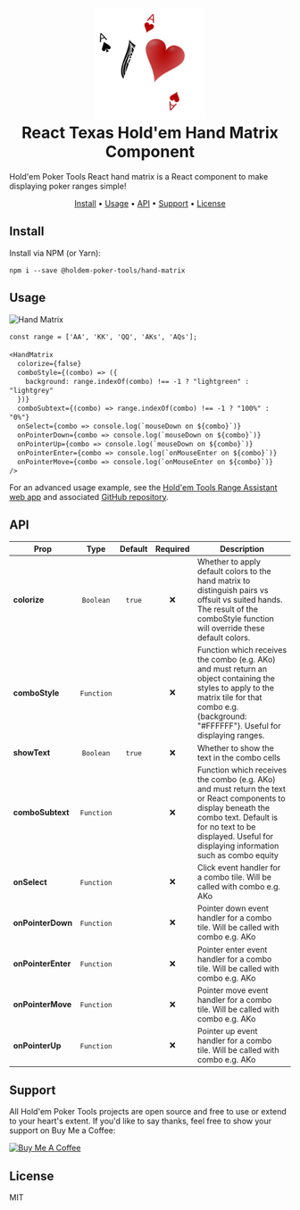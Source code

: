 <h1 align="center">
  <img alt="React Texas Hold'em Hand Matrix Component" src="https://github.com/HoldemPokerTools/RangeAssistant/blob/master/packages/web/public/logo512.png" height="200px">
  <br>
  React Texas Hold'em Hand Matrix Component
  <br>
</h1>

Hold'em Poker Tools React hand matrix is a React component to make displaying
poker ranges simple!

<p align="center">
  <a href="#install">Install</a> •
  <a href="#usage">Usage</a> •
  <a href="#api">API</a> •
  <a href="#support">Support</a> •
  <a href="#license">License</a>
</p>

## Install

Install via NPM (or Yarn):

```
npm i --save @holdem-poker-tools/hand-matrix
```

## Usage

<img src="https://user-images.githubusercontent.com/42975160/95056819-2acc9b00-06ed-11eb-957f-eceba92624e9.png" alt="Hand Matrix" width="300">

```
const range = ['AA', 'KK', 'QQ', 'AKs', 'AQs'];

<HandMatrix
  colorize={false}
  comboStyle={(combo) => ({
    background: range.indexOf(combo) !== -1 ? "lightgreen" : "lightgrey"
  })}
  comboSubtext={(combo) => range.indexOf(combo) !== -1 ? "100%" : "0%"}
  onSelect={combo => console.log(`mouseDown on ${combo}`)}
  onPointerDown={combo => console.log(`mouseDown on ${combo}`)}
  onPointerUp={combo => console.log(`mouseDown on ${combo}`)}
  onPointerEnter={combo => console.log(`onMouseEnter on ${combo}`)}
  onPointerMove={combo => console.log(`onMouseEnter on ${combo}`)}
/>
```

For an advanced usage example, see the [Hold'em Tools Range Assistant web app](http://rangeassistant.holdempoker.tools/)
and associated [GitHub repository](https://github.com/HoldemPokerTools/RangeAssistant).

## API

Prop | Type | Default | Required | Description
---- | :----: | :-------: | :--------: | -----------
**colorize** | `Boolean` | `true` | :x: | Whether to apply default colors to the hand matrix to distinguish pairs vs offsuit vs suited hands. The result of the comboStyle function will override these default colors.
**comboStyle** | `Function` |  | :x: | Function which receives the combo (e.g. AKo) and must return an object containing the styles to apply to the matrix tile for that combo e.g. {background: "#FFFFFF"}. Useful for displaying ranges.
**showText** | `Boolean` | `true` | :x: | Whether to show the text in the combo cells
**comboSubtext** | `Function` |  | :x: | Function which receives the combo (e.g. AKo) and must return the text or React components to display beneath the combo text. Default is for no text to be displayed. Useful for displaying information such as combo equity
**onSelect** | `Function` |  | :x: | Click event handler for a combo tile. Will be called with combo e.g. AKo
**onPointerDown** | `Function` |  | :x: | Pointer down event handler for a combo tile. Will be called with combo e.g. AKo
**onPointerEnter** | `Function` |  | :x: | Pointer enter event handler for a combo tile. Will be called with combo e.g. AKo
**onPointerMove** | `Function` |  | :x: | Pointer move event handler for a combo tile. Will be called with combo e.g. AKo
**onPointerUp** | `Function` |  | :x: | Pointer up event handler for a combo tile. Will be called with combo e.g. AKo

## Support

All Hold'em Poker Tools projects are open source and free to use or
extend to your heart's extent. If you'd like to say thanks,
feel free to show your support on Buy Me a Coffee:

<a href="https://www.buymeacoffee.com/holdemtools" target="_blank"><img src="https://cdn.buymeacoffee.com/buttons/default-red.png" alt="Buy Me A Coffee" height="41" width="174"></a>

## License

MIT
